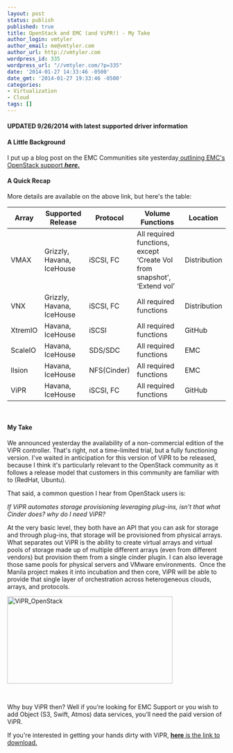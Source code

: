 ```yaml
---
layout: post
status: publish
published: true
title: OpenStack and EMC (and ViPR!) - My Take
author_login: vmtyler
author_email: me@vmtyler.com
author_url: http://vmtyler.com
wordpress_id: 335
wordpress_url: "//vmtyler.com/?p=335"
date: '2014-01-27 14:33:46 -0500'
date_gmt: '2014-01-27 19:33:46 -0500'
categories:
- Virtualization
- Cloud
tags: []
---
```

<h4><strong>UPDATED 9/26/2014 with latest supported driver information</strong></h4>
<h4>A Little Background</h4>
<p>I put up a blog post on the EMC Communities site yesterday<a href="https://community.emc.com/community/connect/everything_vmware/blog/2014/01/27/emc-and-openstack"> outlining EMC's OpenStack support <em><strong>here.</strong></em></a></p>
<h4>A Quick Recap</h4>
<p>More details are available on the above link, but here's the table:</p>

| Array| Supported Release | Protocol | Volume Functions | Location
------------- | ------------- | ------------- | ------------- | ------------- |
| VMAX  | Grizzly, Havana, IceHouse | iSCSI, FC | All required functions, except ‘Create Vol from snapshot’, ‘Extend vol’ | Distribution |
| VNX  | Grizzly, Havana, IceHouse | iSCSI, FC | All required functions | Distribution |
| XtremIO  | Havana, IceHouse | iSCSI | All required functions | GitHub |
| ScaleIO  | Havana, IceHouse | SDS/SDC | All required functions | EMC |
| Ilsion  | Havana, IceHouse | NFS(Cinder) | All required functions | EMC |
| ViPR  | Havana, IceHouse | iSCSI, FC | All required functions | GitHub |

<p>&nbsp;</p>
<h4>My Take</h4>
<p>We announced yesterday the availability of a non-commercial edition of the ViPR controller. That's right, not a time-limited trial, but a fully functioning version. I've waited in anticipation for this version of ViPR to be released, because I think it's particularly relevant to the OpenStack community as it follows a release model that customers in this community are familiar with to (RedHat, Ubuntu).</p>
<p>That said, a common question I hear from OpenStack users is:</p>
<address>If ViPR automates storage provisioning leveraging plug-ins, isn't that what Cinder does? why do I need ViPR?</address>
<p>At the very basic level, they both have an API that you can ask for storage and through plug-ins, that storage will be provisioned from physical arrays. What separates out ViPR is the ability to create virtual arrays and virtual pools of storage made up of multiple different arrays (even from different vendors) but provision them from a single cinder plugin. I can also leverage those same pools for physical servers and VMware environments.  Once the Manila project makes it into incubation and then core, ViPR will be able to provide that single layer of orchestration across heterogeneous clouds, arrays, and protocols.</p>
<p><a href="{{ site.baseurl }}/images/2014/01/ViPR_OpenStack.png"><img class=" wp-image-350 alignleft" src="{{ site.baseurl }}/images/2014/01/ViPR_OpenStack-300x159.png" alt="ViPR_OpenStack" width="381" height="201" /></a></p>
<p>&nbsp;</p>

<p>Why buy ViPR then? Well if you’re looking for EMC Support or you wish to add Object (S3, Swift, Atmos) data services, you’ll need the paid version of ViPR.</p>
<p>If you're interested in getting your hands dirty with ViPR, <a href="http://www.emc.com/getvipr"><strong>here</strong> is the link to download.</a></p>
